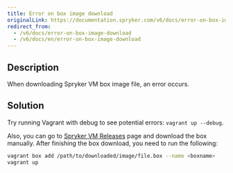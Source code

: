 ```yaml
---
title: Error on box image download
originalLink: https://documentation.spryker.com/v6/docs/error-on-box-image-download
redirect_from:
  - /v6/docs/error-on-box-image-download
  - /v6/docs/en/error-on-box-image-download
---
```


## Description
When downloading Spryker VM box image file, an error occurs.

## Solution
Try running Vagrant with debug to see potential errors: `vagrant up --debug`. 

Also, you can go to [Spryker VM Releases](https://github.com/spryker/devvm/releases/) page and download the box manually. After finishing the box download, you need to run the following:

```bash
vagrant box add /path/to/downloaded/image/file.box --name <boxname>
vagrant up
```
